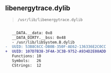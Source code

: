## libenergytrace.dylib

> `/usr/lib/libenergytrace.dylib`

```diff

   __DATA.__data: 0x8
   __DATA_DIRTY.__bss: 0x48
   - /usr/lib/libSystem.B.dylib
-  UUID: 53B8C6CC-DB0B-350F-AE62-136336E2C0CC
+  UUID: 107D7B38-3F4A-3C3B-9752-A934D2E08ADD
   Functions: 10
   Symbols:   26
   CStrings:  12

```
